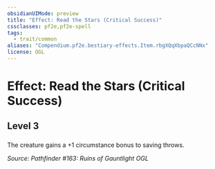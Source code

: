 ```yaml
---
obsidianUIMode: preview
title: "Effect: Read the Stars (Critical Success)"
cssclasses: pf2e,pf2e-spell
tags:
  - trait/common
aliases: "Compendium.pf2e.bestiary-effects.Item.rbgXQqXbpaQCcNNx"
license: OGL
---
```

# Effect: Read the Stars (Critical Success)
## Level 3
### 






The creature gains a +1 circumstance bonus to saving throws.

*Source: Pathfinder #163: Ruins of Gauntlight*
*OGL*